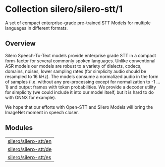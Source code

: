 # Collection silero/silero-stt/1
A set of compact enterprise-grade pre-trained STT Models for multiple languages in different formats.

<!-- task: audio-stt -->

## Overview

Silero Speech-To-Text models provide enterprise grade STT in a compact form-factor for several commonly spoken languages. Unlike conventional ASR models our models are robust to a variety of dialects, codecs, domains, noises, lower sampling rates (for simplicity audio should be resampled to 16 kHz). The models consume a normalized audio in the form of samples (i.e. without any pre-processing except for normalization to -1 … 1) and output frames with token probabilities. We provide a decoder utility for simplicity (we could include it into our model itself, but it is hard to do with ONNX for example).

We hope that our efforts with Open-STT and Silero Models will bring the ImageNet moment in speech closer.

## Modules

|                                                                |
|----------------------------------------------------------------|
| [silero/silero-stt/en](https://tfhub.dev/silero/silero-stt/en) |
| [silero/silero-stt/de](https://tfhub.dev/silero/silero-stt/de) |
| [silero/silero-stt/es](https://tfhub.dev/silero/silero-stt/es) |